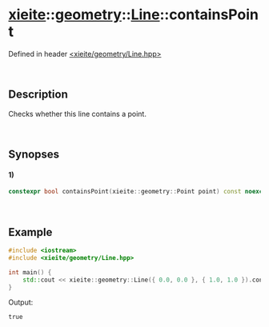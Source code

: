 # [xieite](../../../xieite.md)\:\:[geometry](../../../geometry.md)\:\:[Line](../../Line.md)\:\:containsPoint
Defined in header [<xieite/geometry/Line.hpp>](../../../../include/xieite/geometry/Line.hpp)

&nbsp;

## Description
Checks whether this line contains a point.

&nbsp;

## Synopses
#### 1)
```cpp
constexpr bool containsPoint(xieite::geometry::Point point) const noexcept;
```

&nbsp;

## Example
```cpp
#include <iostream>
#include <xieite/geometry/Line.hpp>

int main() {
    std::cout << xieite::geometry::Line({ 0.0, 0.0 }, { 1.0, 1.0 }).containsPoint({ -1.0, -1.0 }) << '\n';
}
```
Output:
```
true
```
